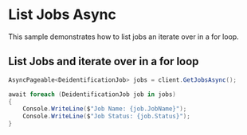 # List Jobs Async

This sample demonstrates how to list jobs an iterate over in a for loop.


## List Jobs and iterate over in a for loop

```C# Snippet:AzHealthDeidSample3Async_ListJobs
AsyncPageable<DeidentificationJob> jobs = client.GetJobsAsync();

await foreach (DeidentificationJob job in jobs)
{
    Console.WriteLine($"Job Name: {job.JobName}");
    Console.WriteLine($"Job Status: {job.Status}");
}
```
